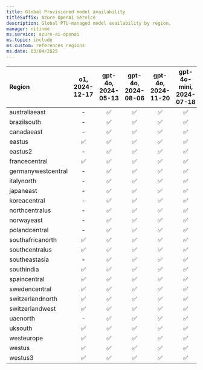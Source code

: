 ```yaml
---
title: Global Provisioned model availability
titleSuffix: Azure OpenAI Service
description: Global PTU-managed model availability by region.
manager: nitinme
ms.service: azure-ai-openai
ms.topic: include
ms.custom: references_regions
ms.date: 03/04/2025
---
```


| **Region**     | **o1**, **2024-12-17**   | **gpt-4o**, **2024-05-13**   | **gpt-4o**, **2024-08-06**   | **gpt-4o**, **2024-11-20**   | **gpt-4o-mini**, **2024-07-18**   |
|:-------------------|:----------------------:|:--------------------------:|:--------------------------:|:--------------------------:|:-------------------------------:|
| australiaeast      | -                  | ✅                       | ✅                       | ✅                       | ✅                            |
| brazilsouth        | -                  | ✅                       | ✅                       | ✅                       | ✅                            |
| canadaeast         | -                  | ✅                       | ✅                       | ✅                       | ✅                            |
| eastus             | ✅                   | ✅                       | ✅                       | ✅                       | ✅                            |
| eastus2            | -                  | ✅                       | ✅                       | ✅                       | ✅                            |
| francecentral      | ✅                   | ✅                       | ✅                       | ✅                       | ✅                            |
| germanywestcentral | -                  | ✅                       | ✅                       | ✅                       | ✅                            |
| italynorth         | -                  | ✅                       | ✅                       | ✅                       | ✅                            |
| japaneast          | -                  | ✅                       | ✅                       | ✅                       | ✅                            |
| koreacentral       | -                  | ✅                       | ✅                       | ✅                       | ✅                            |
| northcentralus     | -                  | ✅                       | ✅                       | ✅                       | ✅                            |
| norwayeast         | -                  | ✅                       | ✅                       | ✅                       | ✅                            |
| polandcentral      | -                  | ✅                       | ✅                       | ✅                       | ✅                            |
| southafricanorth   | ✅                   | ✅                       | ✅                       | ✅                       | ✅                            |
| southcentralus     | ✅                   | ✅                       | ✅                       | ✅                       | ✅                            |
| southeastasia      | -                  | ✅                       | ✅                       | ✅                       | ✅                            |
| southindia         | ✅                   | ✅                       | ✅                       | ✅                       | ✅                            |
| spaincentral       | ✅                   | ✅                       | ✅                       | ✅                       | ✅                            |
| swedencentral      | ✅                   | ✅                       | ✅                       | ✅                       | ✅                            |
| switzerlandnorth   | ✅                   | ✅                       | ✅                       | ✅                       | ✅                            |
| switzerlandwest    | ✅                   | ✅                       | ✅                       | ✅                       | ✅                            |
| uaenorth           | -                  | ✅                       | ✅                       | ✅                       | ✅                            |
| uksouth            | ✅                   | ✅                       | ✅                       | ✅                       | ✅                            |
| westeurope         | ✅                   | ✅                       | ✅                       | ✅                       | ✅                            |
| westus             | ✅                   | ✅                       | ✅                       | ✅                       | ✅                            |
| westus3            | ✅                   | ✅                       | ✅                       | ✅                       | ✅                            |